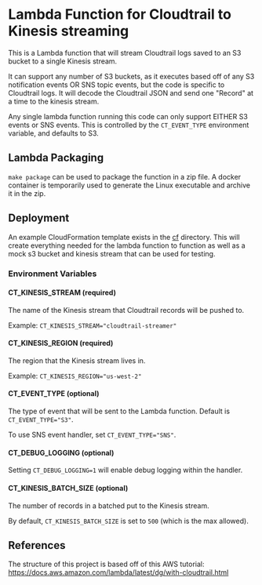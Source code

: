 # Lambda Function for Cloudtrail to Kinesis streaming

This is a Lambda function that will stream Cloudtrail logs saved to an S3 bucket to
a single Kinesis stream.

It can support any number of S3 buckets, as it executes based off of any S3 notification
events OR SNS topic events, but the code is specific to Cloudtrail logs. It will decode
the Cloudtrail JSON and send one "Record" at a time to the kinesis stream.

Any single lambda function running this code can only support EITHER S3 events or SNS events.
This is controlled by the `CT_EVENT_TYPE` environment variable, and defaults to S3.

## Lambda Packaging

`make package` can be used to package the function in a zip file. A docker container is
temporarily used to generate the Linux executable and archive it in the zip.

## Deployment

An example CloudFormation template exists in the [cf](./cf) directory. This will
create everything needed for the lambda function to function as well as a mock s3
bucket and kinesis stream that can be used for testing.

### Environment Variables

#### CT_KINESIS_STREAM (required)

The name of the Kinesis stream that Cloudtrail records will be pushed to.

Example: `CT_KINESIS_STREAM="cloudtrail-streamer"`

#### CT_KINESIS_REGION (required)

The region that the Kinesis stream lives in.

Example: `CT_KINESIS_REGION="us-west-2"`

#### CT_EVENT_TYPE (optional)

The type of event that will be sent to the Lambda function. Default is `CT_EVENT_TYPE="S3"`.

To use SNS event handler, set `CT_EVENT_TYPE="SNS"`.

#### CT_DEBUG_LOGGING (optional)

Setting `CT_DEBUG_LOGGING=1` will enable debug logging within the handler.

#### CT_KINESIS_BATCH_SIZE (optional)

The number of records in a batched put to the Kinesis stream.

By default, `CT_KINESIS_BATCH_SIZE` is set to `500` (which is the max allowed).

## References

The structure of this project is based off of this AWS tutorial:
https://docs.aws.amazon.com/lambda/latest/dg/with-cloudtrail.html
